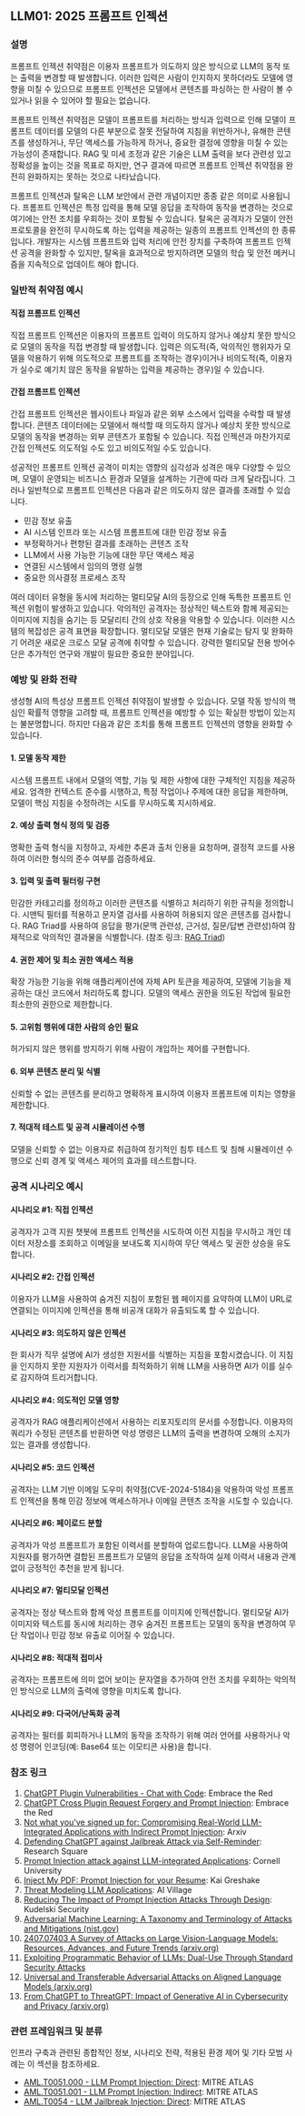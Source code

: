 ## LLM01: 2025 프롬프트 인젝션

### 설명

프롬프트 인젝션 취약점은 이용자 프롬프트가 의도하지 않은 방식으로 LLM의 동작 또는 출력을 변경할 때 발생합니다. 이러한 입력은 사람이 인지하지 못하더라도 모델에 영향을 미칠 수 있으므로 프롬프트 인젝션은 모델에서 콘텐츠를 파싱하는 한 사람이 볼 수 있거나 읽을 수 있어야 할 필요는 없습니다.

프롬프트 인젝션 취약점은 모델이 프롬프트를 처리하는 방식과 입력으로 인해 모델이 프롬프트 데이터를 모델의 다른 부분으로 잘못 전달하여 지침을 위반하거나, 유해한 콘텐츠를 생성하거나, 무단 액세스를 가능하게 하거나, 중요한 결정에 영향을 미칠 수 있는 가능성이 존재합니다. RAG 및 미세 조정과 같은 기술은 LLM 출력을 보다 관련성 있고 정확성을 높이는 것을 목표로 하지만, 연구 결과에 따르면 프롬프트 인젝션 취약점을 완전히 완화하지는 못하는 것으로 나타났습니다.

프롬프트 인젝션과 탈옥은 LLM 보안에서 관련 개념이지만 종종 같은 의미로 사용됩니다. 프롬프트 인젝션은 특정 입력을 통해 모델 응답을 조작하여 동작을 변경하는 것으로 여기에는 안전 조치를 우회하는 것이 포함될 수 있습니다. 탈옥은 공격자가 모델이 안전 프로토콜을 완전히 무시하도록 하는 입력을 제공하는 일종의 프롬프트 인젝션의 한 종류입니다. 개발자는 시스템 프롬프트와 입력 처리에 안전 장치를 구축하여 프롬프트 인젝션 공격을 완화할 수 있지만, 탈옥을 효과적으로 방지하려면 모델의 학습 및 안전 메커니즘을 지속적으로 업데이트 해야 합니다.

### 일반적 취약점 예시

#### 직접 프롬프트 인젝션

  직접 프롬프트 인젝션은 이용자의 프롬프트 입력이 의도하지 않거나 예상치 못한 방식으로 모델의 동작을 직접 변경할 때 발생합니다. 입력은 의도적(즉, 악의적인 행위자가 모델을 악용하기 위해 의도적으로 프롬프트를 조작하는 경우)이거나 비의도적(즉, 이용자가 실수로 예기치 않은 동작을 유발하는 입력을 제공하는 경우)일 수 있습니다.

#### 간접 프롬프트 인젝션

  간접 프롬프트 인젝션은 웹사이트나 파일과 같은 외부 소스에서 입력을 수락할 때 발생합니다. 콘텐츠 데이터에는 모델에서 해석할 때 의도하지 않거나 예상치 못한 방식으로 모델의 동작을 변경하는 외부 콘텐츠가 포함될 수 있습니다. 직접 인젝션과 마찬가지로 간접 인젝션도 의도적일 수도 있고 비의도적일 수도 있습니다.

성공적인 프롬프트 인젝션 공격이 미치는 영향의 심각성과 성격은 매우 다양할 수 있으며, 모델이 운영되는 비즈니스 환경과 모델을 설계하는 기관에 따라 크게 달라집니다. 그러나 일반적으로 프롬프트 인젝션은 다음과 같은 의도하지 않은 결과를 초래할 수 있습니다.

- 민감 정보 유출
- AI 시스템 인프라 또는 시스템 프롬프트에 대한 민감 정보 유출
- 부정확하거나 편향된 결과를 초래하는 콘텐츠 조작
- LLM에서 사용 가능한 기능에 대한 무단 액세스 제공
- 연결된 시스템에서 임의의 명령 실행
- 중요한 의사결정 프로세스 조작

여러 데이터 유형을 동시에 처리하는 멀티모달 AI의 등장으로 인해 독특한 프롬프트 인젝션 위험이 발생하고 있습니다. 악의적인 공격자는 정상적인 텍스트와 함께 제공되는 이미지에 지침을 숨기는 등 모달리티 간의 상호 작용을 악용할 수 있습니다. 이러한 시스템의 복잡성은 공격 표면을 확장합니다. 멀티모달 모델은 현재 기술로는 탐지 및 완화하기 어려운 새로운 크로스 모달 공격에 취약할 수 있습니다. 강력한 멀티모달 전용 방어수단은 추가적인 연구와 개발이 필요한 중요한 분야입니다.

### 예방 및 완화 전략

생성형 AI의 특성상 프롬프트 인젝션 취약점이 발생할 수 있습니다. 모델 작동 방식의 핵심인 확률적 영향을 고려할 때, 프롬프트 인젝션을 예방할 수 있는 확실한 방법이 있는지는 불분명합니다. 하지만 다음과 같은 조치를 통해 프롬프트 인젝션의 영향을 완화할 수 있습니다.

#### 1. 모델 동작 제한

  시스템 프롬프트 내에서 모델의 역할, 기능 및 제한 사항에 대한 구체적인 지침을 제공하세요. 엄격한 컨텍스트 준수를 시행하고, 특정 작업이나 주제에 대한 응답을 제한하며, 모델이 핵심 지침을 수정하려는 시도를 무시하도록 지시하세요.

#### 2. 예상 출력 형식 정의 및 검증

  명확한 출력 형식을 지정하고, 자세한 추론과 출처 인용을 요청하며, 결정적 코드를 사용하여 이러한 형식의 준수 여부를 검증하세요.

#### 3. 입력 및 출력 필터링 구현

  민감한 카테고리를 정의하고 이러한 콘텐츠를 식별하고 처리하기 위한 규칙을 정의합니다. 시맨틱 필터를 적용하고 문자열 검사를 사용하여 허용되지 않은 콘텐츠를 검사합니다. RAG Triad를 사용하여 응답을 평가(문맥 관련성, 근거성, 질문/답변 관련성)하여 잠재적으로 악의적인 결과물을 식별합니다.
  (참조 링크: [RAG Triad](https://truera.com/ai-quality-education/generative-ai-rags/what-is-the-rag-triad/))

#### 4. 권한 제어 및 최소 권한 액세스 적용

  확장 가능한 기능을 위해 애플리케이션에 자체 API 토큰을 제공하여, 모델에 기능을 제공하는 대신 코드에서 처리하도록 합니다. 모델의 액세스 권한을 의도된 작업에 필요한 최소한의 권한으로 제한합니다.

#### 5. 고위험 행위에 대한 사람의 승인 필요

  허가되지 않은 행위를 방지하기 위해 사람이 개입하는 제어를 구현합니다.

#### 6. 외부 콘텐츠 분리 및 식별

  신뢰할 수 없는 콘텐츠를 분리하고 명확하게 표시하여 이용자 프롬프트에 미치는 영향을 제한합니다.

#### 7. 적대적 테스트 및 공격 시뮬레이션 수행

  모델을 신뢰할 수 없는 이용자로 취급하여 정기적인 침투 테스트 및 침해 시뮬레이션 수행으로 신뢰 경계 및 액세스 제어의 효과를 테스트합니다.

### 공격 시나리오 예시

#### 시나리오 #1: 직접 인젝션

  공격자가 고객 지원 챗봇에 프롬프트 인젝션을 시도하여 이전 지침을 무시하고 개인 데이터 저장소를 조회하고 이메일을 보내도록 지시하여 무단 액세스 및 권한 상승을 유도합니다.

#### 시나리오 #2: 간접 인젝션

  이용자가 LLM을 사용하여 숨겨진 지침이 포함된 웹 페이지를 요약하여 LLM이 URL로 연결되는 이미지에 인젝션을 통해 비공개 대화가 유출되도록 할 수 있습니다.

#### 시나리오 #3: 의도하지 않은 인젝션

  한 회사가 직무 설명에 AI가 생성한 지원서를 식별하는 지침을 포함시켰습니다. 이 지침을 인지하지 못한 지원자가 이력서를 최적화하기 위해 LLM을 사용하면 AI가 이를 실수로 감지하여 트리거합니다.

#### 시나리오 #4: 의도적인 모델 영향

  공격자가 RAG 애플리케이션에서 사용하는 리포지토리의 문서를 수정합니다. 이용자의 쿼리가 수정된 콘텐츠를 반환하면 악성 명령은 LLM의 출력을 변경하여 오해의 소지가 있는 결과를 생성합니다.

#### 시나리오 #5: 코드 인젝션

  공격자는 LLM 기반 이메일 도우미 취약점(CVE-2024-5184)을 악용하여 악성 프롬프트 인젝션을 통해 민감 정보에 액세스하거나 이메일 콘텐츠 조작을 시도할 수 있습니다.

#### 시나리오 #6: 페이로드 분할

  공격자가 악성 프롬프트가 포함된 이력서를 분할하여 업로드합니다. LLM을 사용하여 지원자를 평가하면 결합된 프롬프트가 모델의 응답을 조작하여 실제 이력서 내용과 관계없이 긍정적인 추천을 받게 됩니다.

#### 시나리오 #7: 멀티모달 인젝션

  공격자는 정상 텍스트와 함께 악성 프롬프트를 이미지에 인젝션합니다. 멀티모달 AI가 이미지와 텍스트를 동시에 처리하는 경우 숨겨진 프롬프트는 모델의 동작을 변경하여 무단 작업이나 민감 정보 유출로 이어질 수 있습니다.

#### 시나리오 #8: 적대적 접미사

  공격자는 프롬프트에 의미 없어 보이는 문자열을 추가하여 안전 조치를 우회하는 악의적인 방식으로 LLM의 출력에 영향을 미치도록 합니다.

#### 시나리오 #9: 다국어/난독화 공격

  공격자는 필터를 회피하거나 LLM의 동작을 조작하기 위해 여러 언어를 사용하거나 악성 명령어 인코딩(예: Base64 또는 이모티콘 사용)을 합니다.

### 참조 링크

1. [ChatGPT Plugin Vulnerabilities - Chat with Code](https://embracethered.com/blog/posts/2023/chatgpt-plugin-vulns-chat-with-code/): Embrace the Red
2. [ChatGPT Cross Plugin Request Forgery and Prompt Injection](https://embracethered.com/blog/posts/2023/chatgpt-cross-plugin-request-forgery-and-prompt-injection./): Embrace the Red
3. [Not what you’ve signed up for: Compromising Real-World LLM-Integrated Applications with Indirect Prompt Injection](https://arxiv.org/pdf/2302.12173.pdf): Arxiv
4. [Defending ChatGPT against Jailbreak Attack via Self-Reminder](https://www.researchsquare.com/article/rs-2873090/v1): Research Square
5. [Prompt Injection attack against LLM-integrated Applications](https://arxiv.org/abs/2306.05499): Cornell University
6. [Inject My PDF: Prompt Injection for your Resume](https://kai-greshake.de/posts/inject-my-pdf): Kai Greshake
7. [Threat Modeling LLM Applications](https://aivillage.org/large%20language%20models/threat-modeling-llm/): AI Village
8. [Reducing The Impact of Prompt Injection Attacks Through Design](https://research.kudelskisecurity.com/2023/05/25/reducing-the-impact-of-prompt-injection-attacks-through-design/): Kudelski Security
9. [Adversarial Machine Learning: A Taxonomy and Terminology of Attacks and Mitigations (nist.gov)](https://nvlpubs.nist.gov/nistpubs/ai/NIST.AI.100-2e2023.pdf)
10. [2407.07403 A Survey of Attacks on Large Vision-Language Models: Resources, Advances, and Future Trends (arxiv.org)](https://arxiv.org/abs/2407.07403)
11. [Exploiting Programmatic Behavior of LLMs: Dual-Use Through Standard Security Attacks](https://ieeexplore.ieee.org/document/10579515)
12. [Universal and Transferable Adversarial Attacks on Aligned Language Models (arxiv.org)](https://arxiv.org/abs/2307.15043)
13. [From ChatGPT to ThreatGPT: Impact of Generative AI in Cybersecurity and Privacy (arxiv.org)](https://arxiv.org/abs/2307.00691)

### 관련 프레임워크 및 분류

인프라 구축과 관련된 종합적인 정보, 시나리오 전략, 적용된 환경 제어 및 기타 모범 사례는 이 섹션을 참조하세요.

- [AML.T0051.000 - LLM Prompt Injection: Direct](https://atlas.mitre.org/techniques/AML.T0051.000): MITRE ATLAS
- [AML.T0051.001 - LLM Prompt Injection: Indirect](https://atlas.mitre.org/techniques/AML.T0051.001): MITRE ATLAS
- [AML.T0054 - LLM Jailbreak Injection: Direct](https://atlas.mitre.org/techniques/AML.T0054): MITRE ATLAS
